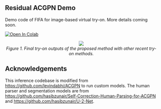 ## Residual ACGPN Demo
Demo code of FIFA for image-based virtual try-on. More details coming soon.

[colab-badge]: <https://colab.research.google.com/assets/colab-badge.svg>
[![Open In Colab][colab-badge]](https://colab.research.google.com/github/hasibzunair/residual-acgpn-demo/blob/main/demo.ipynb)


<p align="center">
    <a href="#"><img src="./media/vis.png"></a> <br/>
    <em>
    Figure 1. Final try-on outputs of the proposed method with other recent try-on methods.
    </em>
</p>

## Acknowledgements

This inference codebase is modified from https://github.com/levindabhi/ACGPN to run custom models. The human parser and segmentation models are from https://github.com/hasibzunair/Self-Correction-Human-Parsing-for-ACGPN and https://github.com/hasibzunair/U-2-Net.
